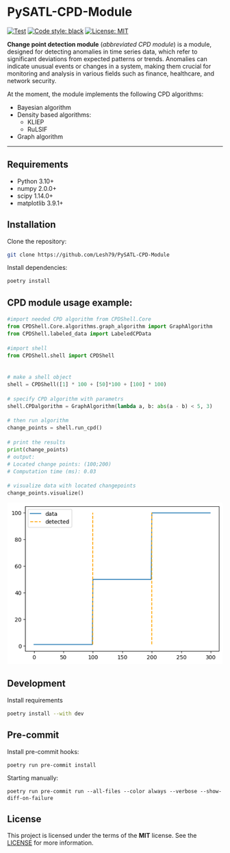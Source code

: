 # PySATL-CPD-Module

<a href="https://github.com/Lesh79/PySATL-CPD-Module/actions"><img alt="Test" src="https://github.com/Lesh79/PySATL-CPD-Module/actions/workflows/check.yaml/badge.svg"></a>
<a href="https://github.com/psf/black"><img alt="Code style: black" src="https://img.shields.io/badge/code%20style-black-000000.svg"></a>
<a href="https://github.com/Lesh79/PySATL-CPD-Module/blob/main/LICENSE"><img alt="License: MIT" src="https://black.readthedocs.io/en/stable/_static/license.svg"></a>

**Change point detection module** (*abbreviated CPD module*) is a module, designed for detecting anomalies in time series data, which refer to significant deviations from expected patterns or trends. Anomalies can indicate unusual events or changes in a system, making them crucial for monitoring and analysis in various fields such as finance, healthcare, and network security.

At the moment, the module implements the following CPD algorithms:
* Bayesian algorithm
* Density based algorithms:
    * KLIEP
    * RuLSIF
* Graph algorithm

---

## Requirements

- Python 3.10+
- numpy 2.0.0+
- scipy 1.14.0+
- matplotlib 3.9.1+

## Installation

Clone the repository:

```bash
git clone https://github.com/Lesh79/PySATL-CPD-Module
```

Install dependencies:

```bash
poetry install
```

## CPD module usage example:

```python
#import needed CPD algorithm from CPDShell.Core
from CPDShell.Core.algorithms.graph_algorithm import GraphAlgorithm
from CPDShell.labeled_data import LabeledCPData

#import shell
from CPDShell.shell import CPDShell


# make a shell object
shell = CPDShell([1] * 100 + [50]*100 + [100] * 100)

# specify CPD algorithm with parametrs
shell.CPDalgorithm = GraphAlgorithm(lambda a, b: abs(a - b) < 5, 3)

# then run algorithm
change_points = shell.run_cpd()

# print the results
print(change_points)
# output:
# Located change points: (100;200)
# Computation time (ms): 0.03

# visualize data with located changepoints
change_points.visualize()
```
![example_of_output](assets/exam1.png)

## Development

Install requirements

```bash
poetry install --with dev
```

## Pre-commit

Install pre-commit hooks:

```shell
poetry run pre-commit install
```

Starting manually:

```shell
poetry run pre-commit run --all-files --color always --verbose --show-diff-on-failure
```

## License

This project is licensed under the terms of the **MIT** license. See the [LICENSE](LICENSE) for more information.
